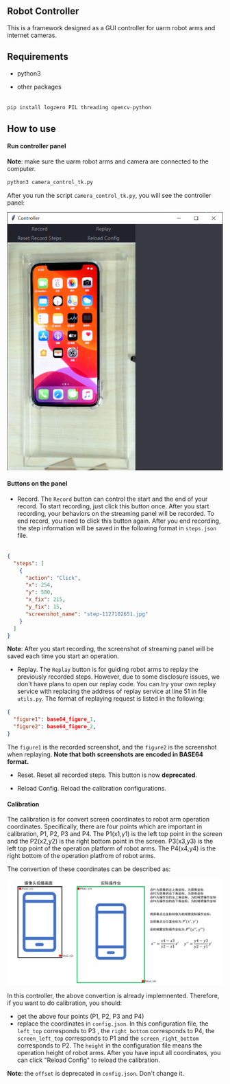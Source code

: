 ## Robot Controller

This is a framework designed as a GUI controller for uarm robot arms and internet cameras.

## Requirements

* python3

* other packages

```python

pip install logzero PIL threading opencv-python

```

## How to use

#### Run controller panel

**Note**: make sure the uarm robot arms and camera are connected to the computer.

```python
python3 camera_control_tk.py
```

After you run the script `camera_control_tk.py`, you will see the controller panel:

![](readme_img/img_1.png)


#### Buttons on the panel

* Record. The `Record` button can control the start and the end of your record. To start recording, just click this button once. After you start recording, your behaviors on the streaming panel will be recorded. To end record, you need to click this button again. After you end recording, the step information will be saved in the following format in `steps.json` file.

```json

{
  "steps": [
    {
      "action": "Click",
      "x": 254,
      "y": 580,
      "x_fix": 215, 
      "y_fix": 15,
      "screenshot_name": "step-1127102651.jpg" 
    }
  ]
}

```

**Note**: After you start recording, the screenshot of streaming panel will be saved each time you start an operation. 

* Replay. The `Replay` button is for guiding robot arms to replay the previously recorded steps. However, due to some disclosure issues, we don't have plans to open our replay code. You can try your own replay service with replacing the address of replay service at line 51 in file `utils.py`. The format of replaying request is listed in the following:

```json
{
  "figure1": base64_figure_1,
  "figure2": base64_figure_2,
}
```
The `figure1` is the recorded screenshot, and the `figure2` is the screenshot when replaying. **Note that both screenshots are encoded in BASE64 format.**

* Reset. Reset all recorded steps. This button is now **deprecated**.

* Reload Config. Reload the calibration configurations. 



#### Calibration

The calibration is for convert screen coordinates to robot arm operation coordinates. Specifically, there are four points which are important in calibration, P1, P2, P3 and P4. The P1(x1,y1) is the left top point in the screen and the P2(x2,y2) is the right bottom point in the screen. P3(x3,y3) is the left top point of the operation platform of robot arms. The P4(x4,y4) is the right bottom of the operation platfrom of robot arms.

The convertion of these coordinates can be described as:

![](readme_img/img_2.png)

In this controller, the above convertion is already implemnented. Therefore, if you want to do calibration, you should:

* get the above four points (P1, P2, P3 and P4)
* replace the coordinates in `config.json`. In this configuration file, the `left_top` corresponds to P3 , the `right_bottom` corresponds to P4, the `screen_left_top` corresponds to P1 and the `screen_right_bottom` corresponds to P2. The `height` in the configuration file means the operation height of robot arms. After you have input all coordinates, you can click "Reload Config" to reload the calibration.

**Note**: the `offset` is deprecated in `config.json`. Don't change it.

